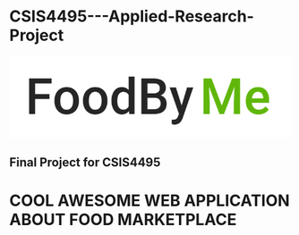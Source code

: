 # CSIS4495---Applied-Research-Project

![Logo](https://github.com/mrhoangmai93/CSIS4495---Applied-Research-Project/blob/master/public/images/logoFoodByMe.PNG)

## Final Project for CSIS4495

# COOL AWESOME WEB APPLICATION ABOUT FOOD MARKETPLACE
